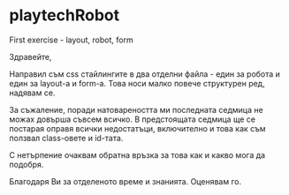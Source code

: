 # playtechRobot
First exercise - layout, robot, form

Здравейте,

Направил съм css стайлингите в два отделни файла - един за робота и един за layout-a и form-а.
Това носи малко повече структурен ред, надявам се.

За съжаление, поради натовареността ми последната седмица не можах довърша съвсем всичко.
В предстоящата седмица ще се постарая оправя всички недостатъци, включително и това как съм ползвал class-овете и id-тата.

С нетърпение очаквам обратна връзка за това как и какво мога да подобря.

Благодаря Ви за отделеното време и знанията. Оценявам го.
